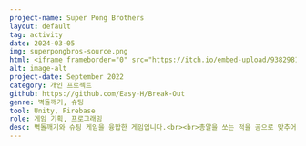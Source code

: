 ```yaml
---
project-name: Super Pong Brothers
layout: default
tag: activity
date: 2024-03-05
img: superpongbros-source.png
html: <iframe frameborder="0" src="https://itch.io/embed-upload/9382981?color=fa6799" allowfullscreen="" width="260" height="580"><a href="https://easy-h.itch.io/superpongbros">Play Super Pong Bros on itch.io</a></iframe>
alt: image-alt
project-date: September 2022
category: 개인 프로젝트
github: https://github.com/Easy-H/Break-Out
genre: 벽돌깨기, 슈팅
tool: Unity, Firebase
role: 게임 기획, 프로그래밍
desc: 벽돌깨기와 슈팅 게임을 융합한 게임입니다.<br><br>총알을 쏘는 적을 공으로 맞추어 쓰러트려야 합니다. 모든 공을 떨어트리면 피해를 입으니 최대한 떨어트리지 않으며 적을 해치워야 합니다.<br><br>데미지를 받을 때 마다 공을 하나 더 생성하여 공을 떨어트림에 부담을 줄이고, 피해도 전략적으로 입을 수 있도록 구성하였습니다.
---
```


